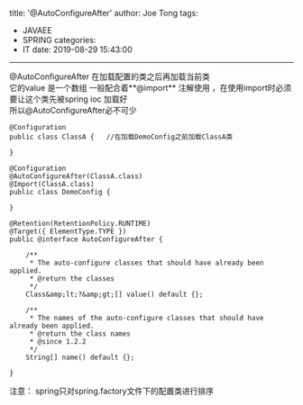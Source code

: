 title: '@AutoConfigureAfter'
author: Joe Tong
tags:
  - JAVAEE
  - SPRING
categories:
  - IT
date: 2019-08-29 15:43:00
---
@AutoConfigureAfter 在加载配置的类之后再加载当前类  
它的value 是一个数组 一般配合着**@import** 注解使用 ，在使用import时必须要让这个类先被spring ioc 加载好  
所以@AutoConfigureAfter必不可少  

```
@Configuration
public class ClassA {	//在加载DemoConfig之前加载ClassA类

}

@Configuration
@AutoConfigureAfter(ClassA.class)
@Import(ClassA.class)
public class DemoConfig {

}

@Retention(RetentionPolicy.RUNTIME)
@Target({ ElementType.TYPE })
public @interface AutoConfigureAfter {

	/**
	 * The auto-configure classes that should have already been applied.
	 * @return the classes
	 */
	Class&amp;lt;?&amp;gt;[] value() default {};

	/**
	 * The names of the auto-configure classes that should have already been applied.
	 * @return the class names
	 * @since 1.2.2
	 */
	String[] name() default {};

}

```
注意： spring只对spring.factory文件下的配置类进行排序

